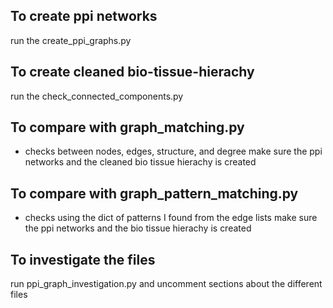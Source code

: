 ## To create ppi networks

run the create_ppi_graphs.py 

## To create cleaned bio-tissue-hierachy

run the check_connected_components.py

## To compare with graph_matching.py
- checks between nodes, edges, structure, and degree 
make sure the ppi networks and the cleaned bio tissue hierachy is created

## To compare with graph_pattern_matching.py
- checks using the dict of patterns I found from the edge lists
make sure the ppi networks and the  bio tissue hierachy is created

## To investigate the files
run ppi_graph_investigation.py and uncomment sections about the different files